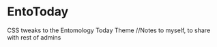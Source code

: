 # EntoToday
CSS tweaks to the Entomology Today Theme
//Notes to myself, to share with rest of admins
